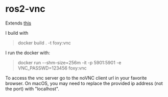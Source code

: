 # ros2-vnc

Extends [this](https://github.com/bandi13/gui-docker)

I build with 
> docker build . -t foxy:vnc


I run the docker with:
> docker run --shm-size=256m -it -p 5901:5901 -e VNC_PASSWD=123456   foxy:vnc

To access the vnc server go to the noVNC client url in your favorite browser. On macOS, you may need to replace the provided ip address (not the port) with "localhost".

